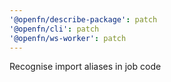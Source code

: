 ```yaml
---
'@openfn/describe-package': patch
'@openfn/cli': patch
'@openfn/ws-worker': patch
---
```


Recognise import aliases in job code
